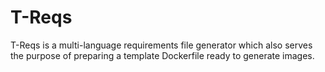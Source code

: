# T-Reqs
T-Reqs is a multi-language requirements file generator which also serves the purpose of preparing a template Dockerfile ready to generate images.
